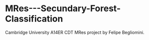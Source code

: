 # MRes---Secundary-Forest-Classification
Cambridge University A14ER CDT MRes project by Felipe Begliomini.
